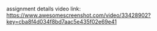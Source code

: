 assignment details video link:  https://www.awesomescreenshot.com/video/33428902?key=cba8f4d034f8bd7aac5e435f02e69e41
